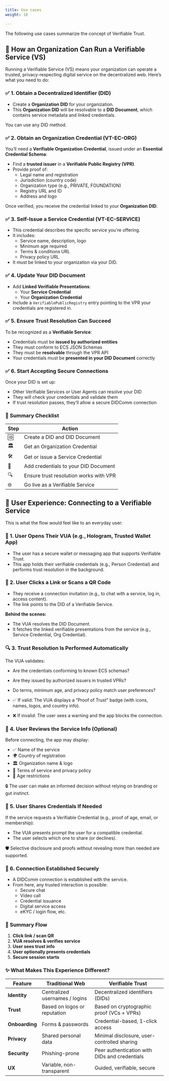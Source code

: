 ```yaml
---
title: Use cases
weight: 10

---
```


The following use cases summarize the concept of Verifiable Trust.

## 🏢 How an Organization Can Run a Verifiable Service (VS)

Running a Verifiable Service (VS) means your organization can operate a trusted, privacy-respecting digital service on the decentralized web. Here’s what you need to do:

### ✅ 1. Obtain a Decentralized Identifier (DID)

- Create a **Organization DID** for your organization.
- This **Organization DID** will be resolvable to a **DID Document**, which contains service metadata and linked credentials.

You can use any DID method.

### ✅ 2. Obtain an **Organization Credential (VT-EC-ORG)**

You’ll need a **Verifiable Organization Credential**, issued under an **Essential Credential Schema**:

- Find a **trusted issuer** in a **Verifiable Public Registry (VPR)**.
- Provide proof of:
  - Legal name and registration
  - Jurisdiction (country code)
  - Organization type (e.g., PRIVATE, FOUNDATION)
  - Registry URL and ID
  - Address and logo

Once verified, you receive the credential linked to your **Organization DID**.

### ✅ 3. Self-Issue a **Service Credential (VT-EC-SERVICE)**

- This credential describes the specific service you're offering.
- It includes:
  - Service name, description, logo
  - Minimum age required
  - Terms & conditions URL
  - Privacy policy URL
- It must be linked to your organization via your DID.

### ✅ 4. Update Your DID Document

- Add **Linked Verifiable Presentations**:
  - Your **Service Credential**
  - Your **Organization Credential**
- Include a `VerifiablePublicRegistry` entry pointing to the VPR your credentials are registered in.

### ✅ 5. Ensure Trust Resolution Can Succeed

To be recognized as a **Verifiable Service**:

- Credentials must be **issued by authorized entities**
- They must conform to ECS JSON Schemas
- They must be **resolvable** through the VPR API
- Your credentials must be **presented in your DID Document** correctly

### ✅ 6. Start Accepting Secure Connections

Once your DID is set up:

- Other Verifiable Services or User Agents can resolve your DID
- They will check your credentials and validate them
- If trust resolution passes, they’ll allow a secure DIDComm connection

### 🚀 Summary Checklist

| Step | Action |
|------|--------|
| 🆔 | Create a DID and DID Document |
| 🏛️ | Get an Organization Credential |
| 🛠️ | Get or issue a Service Credential |
| 🔗 | Add credentials to your DID Document |
| 🔍 | Ensure trust resolution works with VPR |
| 🌐 | Go live as a Verifiable Service |

## 🔹 User Experience: Connecting to a Verifiable Service

This is what the flow would feel like to an everyday user:

### 👤 1. User Opens Their VUA (e.g., Hologram, Trusted Wallet App)

- The user has a secure wallet or messaging app that supports Verifiable Trust.
- This app holds their verifiable credentials (e.g., Person Credential) and performs trust resolution in the background.

### 🔗 2. User Clicks a Link or Scans a QR Code

- They receive a connection invitation (e.g., to chat with a service, log in, access content).
- The link points to the DID of a Verifiable Service.

**Behind the scenes:**

- The VUA resolves the DID Document.
- It fetches the linked verifiable presentations from the service (e.g., Service Credential, Org Credential).

### 🔍 3. Trust Resolution Is Performed Automatically

The VUA validates:

- Are the credentials conforming to known ECS schemas?
- Are they issued by authorized issuers in trusted VPRs?
- Do terms, minimum age, and privacy policy match user preferences?

- ✅ If valid: The VUA displays a “Proof of Trust” badge (with icons, names, logos, and country info).
- ❌ If invalid: The user sees a warning and the app blocks the connection.

### 🙋 4. User Reviews the Service Info (Optional)

Before connecting, the app may display:

- ✅ Name of the service
- 🌍 Country of registration
- 🏛️ Organization name & logo
- 📜 Terms of service and privacy policy
- 🔞 Age restrictions

🔒 The user can make an informed decision without relying on branding or gut instinct.

### 🔑 5. User Shares Credentials If Needed

If the service requests a Verifiable Credential (e.g., proof of age, email, or membership):

- The VUA presents prompt the user for a compatible credential.
- The user selects which one to share (or declines).

🛡️ Selective disclosure and proofs without revealing more than needed are supported.

### 💬 6. Connection Established Securely

- A DIDComm connection is established with the service.
- From here, any trusted interaction is possible:
  - Secure chat
  - Video call
  - Credential issuance
  - Digital service access
  - eKYC / login flow, etc.

### 🚀 Summary Flow

1. **Click link / scan QR**
2. **VUA resolves & verifies service**
3. **User sees trust info**
4. **User optionally presents credentials**
5. **Secure session starts**

### ✨ What Makes This Experience Different?

| Feature       | Traditional Web                 | Verifiable Trust                            |
|---------------|----------------------------------|----------------------------------------------|
| **Identity**   | Centralized usernames / logins   | Decentralized identifiers (DIDs)             |
| **Trust**      | Based on logos or reputation     | Based on cryptographic proof (VCs + VPRs)    |
| **Onboarding** | Forms & passwords                | Credential-based, 1-click access             |
| **Privacy**    | Shared personal data             | Minimal disclosure, user-controlled sharing  |
| **Security**   | Phishing-prone                   | Peer authentication with DIDs and credentials |
| **UX**         | Variable, non-transparent        | Guided, verifiable, secure                   |
